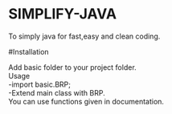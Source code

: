 # SIMPLIFY-JAVA
To simply java for fast,easy and clean coding.

#Installation

Add basic folder to your project folder.<br>
Usage<br>
-import basic.BRP;<br>
-Extend main class with BRP.<br>
You can use functions given in documentation.
